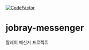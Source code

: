 [![CodeFactor](https://www.codefactor.io/repository/github/nhnsoft-cst-toy/jobray-messenger/badge)](https://www.codefactor.io/repository/github/nhnsoft-cst-toy/jobray-messenger)
# jobray-messenger
짭레이 메신저 프로젝트
